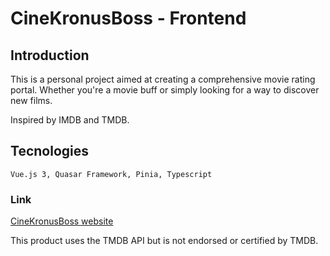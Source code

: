 # CineKronusBoss - Frontend

## Introduction

This is a personal project aimed at creating a comprehensive movie rating portal. Whether you're a movie buff or simply looking for a way to discover new films.

Inspired by IMDB and TMDB.

## Tecnologies

```
Vue.js 3, Quasar Framework, Pinia, Typescript
```

### Link

[CineKronusBoss website](https://www.cine.kronusboss.com)

This product uses the TMDB API but is not endorsed or certified by TMDB.
